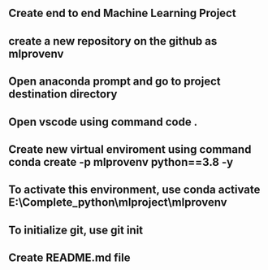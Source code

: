 ## Create end to end Machine Learning Project
## create a new repository on the github as mlprovenv
## Open anaconda prompt and go to project destination directory
## Open vscode using command code .
## Create new virtual enviroment using command conda create -p mlprovenv python==3.8 -y
## To activate this environment, use conda activate E:\Complete_python\mlproject\mlprovenv
## To initialize git, use git init
## Create README.md file
## 